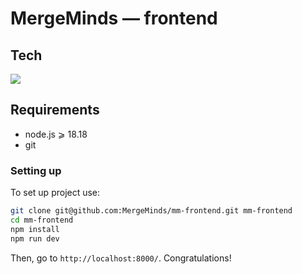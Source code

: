 # MergeMinds &mdash; frontend

## Tech
<img src="https://skillicons.dev/icons?i=svelte,typescript,tailwind,vite" />

## Requirements
- node.js &geqslant; 18.18
- git

### Setting up
To set up project use:
```bash
git clone git@github.com:MergeMinds/mm-frontend.git mm-frontend
cd mm-frontend
npm install
npm run dev
```
Then, go to `http://localhost:8000/`. Congratulations!